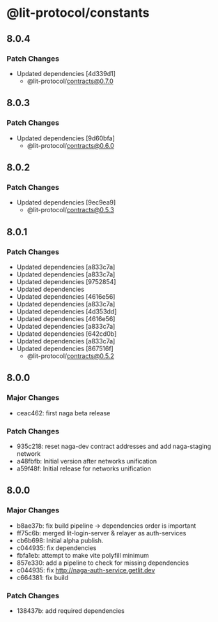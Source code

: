 # @lit-protocol/constants

## 8.0.4

### Patch Changes

- Updated dependencies [4d339d1]
  - @lit-protocol/contracts@0.7.0

## 8.0.3

### Patch Changes

- Updated dependencies [9d60bfa]
  - @lit-protocol/contracts@0.6.0

## 8.0.2

### Patch Changes

- Updated dependencies [9ec9ea9]
  - @lit-protocol/contracts@0.5.3

## 8.0.1

### Patch Changes

- Updated dependencies [a833c7a]
- Updated dependencies [a833c7a]
- Updated dependencies [9752854]
- Updated dependencies
- Updated dependencies [4616e56]
- Updated dependencies [a833c7a]
- Updated dependencies [4d353dd]
- Updated dependencies [4616e56]
- Updated dependencies [a833c7a]
- Updated dependencies [642cd0b]
- Updated dependencies [a833c7a]
- Updated dependencies [867516f]
  - @lit-protocol/contracts@0.5.2

## 8.0.0

### Major Changes

- ceac462: first naga beta release

### Patch Changes

- 935c218: reset naga-dev contract addresses and add naga-staging network
- a48fbfb: Initial version after networks unification
- a59f48f: Initial release for networks unification

## 8.0.0

### Major Changes

- b8ae37b: fix build pipeline -> dependencies order is important
- ff75c6b: merged lit-login-server & relayer as auth-services
- cb6b698: Initial alpha publish.
- c044935: fix dependencies
- fbfa1eb: attempt to make vite polyfill minimum
- 857e330: add a pipeline to check for missing dependencies
- c044935: fix http://naga-auth-service.getlit.dev
- c664381: fix build

### Patch Changes

- 138437b: add required dependencies
